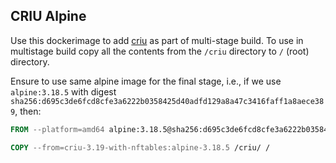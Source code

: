## CRIU Alpine

Use this dockerimage to add [criu](https://github.com/checkpoint-restore/criu) as
part of multi-stage build. To use in multistage build copy all the contents from
the `/criu` directory to `/` (root) directory.

Ensure to use same alpine image for the final stage, i.e., if we use `alpine:3.18.5`
with digest `sha256:d695c3de6fcd8cfe3a6222b0358425d40adfd129a8a47c3416faff1a8aece389`,
then:

```dockerfile
FROM --platform=amd64 alpine:3.18.5@sha256:d695c3de6fcd8cfe3a6222b0358425d40adfd129a8a47c3416faff1a8aece389

COPY --from=criu-3.19-with-nftables:alpine-3.18.5 /criu/ /
```
